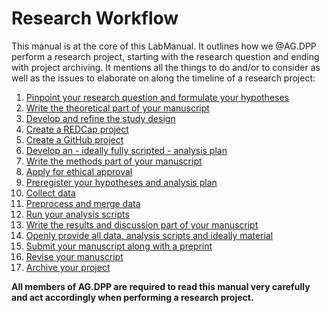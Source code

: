 # Research Workflow

This manual is at the core of this LabManual. It outlines how we @AG.DPP perform a research project, starting with the research question and ending with project archiving. It mentions all the things to do and/or to consider as well as the issues to elaborate on along the timeline of a research project:

1. [Pinpoint your research question and formulate your hypotheses](01_Research_question.md)
2. [Write the theoretical part of your manuscript](02_Theoretical_part.md)
3. [Develop and refine the study design](03_Study_design.md)
4. [Create a REDCap project](04_REDCap_project.md)
5. [Create a GitHub project](05_GitHub_project.md)
6. [Develop an - ideally fully scripted - analysis plan](06_Analysis_plan.md)
7. [Write the methods part of your manuscript](07_Methods_part.md)
8. [Apply for ethical approval](08_Ethical_approval.md)
9. [Preregister your hypotheses and analysis plan](09_Preregistration.md)
10. [Collect data](10_Data_collection.md)
11. [Preprocess and merge data](11_Preprocessing.md)
12. [Run your analysis scripts](12_Data_analysis.md)
13. [Write the results and discussion part of your manuscript](13_Results_and_discussion.md)
14. [Openly provide all data, analysis scripts and ideally material](14_Open_data_and_code.md)
15. [Submit your manuscript along with a preprint](15_Manuscript_submission.md)
16. [Revise your manuscript](16_Manuscript_revision.md)
17. [Archive your project](17_Project_archiving.md)

**All members of AG.DPP are required to read this manual very carefully and act accordingly when performing a research project.**